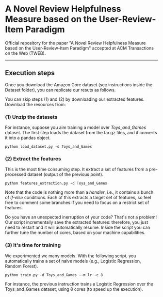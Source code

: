 # A Novel Review Helpfulness Measure based on the User-Review-Item Paradigm
Official repository for the paper "A Novel Review Helpfulness Measure based on the User-Review-Item Paradigm" accepted at  ACM Transactions on the Web (TWEB).

--------------------------
## Execution steps
Once you download the Amazon Core dataset (see instructions inside the Dataset folder), you can replicate our resuts as follows.

You can skip steps (1) and (2) by downloading our extracted features. 
Download the resources from: 



### (1) Unzip the datasets
For instance, suppose you aim training a model over *Toys_and_Games* dataset. 
The first step loads the dataset from the tar.gz files, and it converts it into a pandas object. 

    python load_dataset.py -d Toys_and_Games

### (2) Extract the features
This is the most time consuming step. 
It extract a set of features from a pre-processed dataset (output of the previous point). 

    python features_extraction.py -d Toys_and_Games

Note that the code is nothing more than a *handler*, i.e., it contains a bunch of *if-else* conditions. 
Each of this extracts a target set of features, so feel free to comment some branches if you need to focus on a restrict set of features. 

Do you have an unexpected inerruption of your code? 
That's not a problem! Our script incrementally save the extracted features: therefore, you just need to restart and it will automatically resume. 
Inside the script you can further tune the number of cores, based on your machine capabilities. 

### (3) It's time for training
We experimented we many models. 
With the following script, you automatically trains a set of naive models (e.g., Logistic Regression, Random Forest). 

    python train.py -d Toys_and_Games --m lr -c 8

For instance, the previous instruction trains a Logistic Regression over the Toys_and_Games dataset, using 8 cores (to speed up the execution). 




